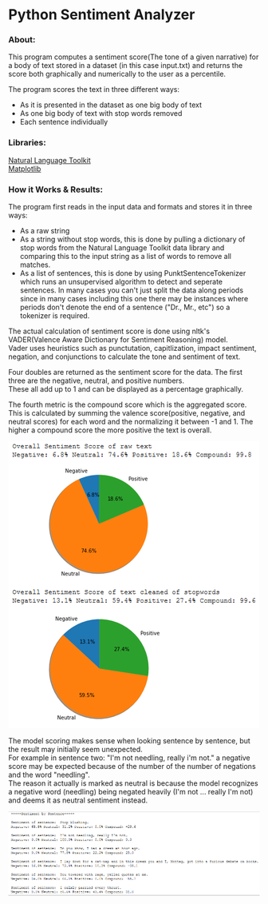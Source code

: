 # Python Sentiment Analyzer

### About:

This program computes a sentiment score(The tone of a given narrative) for a body of text stored in a dataset (in this case input.txt) and returns the score both graphically and numerically to the user as a percentile.

The program scores the text in three different ways:

- As it is presented in the dataset as one big body of text
- As one big body of text with stop words removed
- Each sentence individually

### Libraries:
[Natural Language Toolkit](https://www.nltk.org/)  
[Matplotlib](https://matplotlib.org/)

### How it Works & Results:
The program first reads in the input data and formats and stores it in three ways:
- As a raw string  
- As a string without stop words, this is done by pulling a dictionary of stop words from the Natural Language Toolkit data library and comparing this to the input string as a list of words to remove all matches.
- As a list of sentences, this is done by using PunktSentenceTokenizer which runs an unsupervised algorithm to detect and seperate sentences. In many cases you can't just split the data along periods since in many cases including this one there may be instances where periods don't denote the end of a sentence ("Dr., Mr., etc") so a tokenizer is required.  

The actual calculation of sentiment score is done using nltk's VADER(Valence Aware Dictionary for Sentiment Reasoning) model.   
Vader uses heuristics such as punctutation, capitlization, impact sentiment, negation, and conjunctions to calculate the tone and sentiment of text.  

Four doubles are returned as the sentiment score for the data. The first three are the negative, neutral, and positive numbers.   
These all add up to 1 and can be displayed as a percentage graphically.  

The fourth metric is the compound score which is the aggregated score. This is calculated by summing the valence score(positive, negative, and neutral scores) for each word and the normalizing it between -1 and 1. The higher a compound score the more positive the text is overall.

![](https://github.com/Myakubek/Sentiment-Analyzer/blob/main/Images/Overall%20Sentiment.PNG)  

The model scoring makes sense when looking sentence by sentence, but the result may initially seem unexpected.  
For example in sentence two: "I'm not needling, really i'm not." a negative score may be expected because of the number of the number of negations and the word "needling".  
The reason it actually is marked as neutral is because the model recognizes a negative word (needling) being negated heavily (I'm not ... really I'm not) and deems it as neutral sentiment instead.  

![](https://github.com/Myakubek/Sentiment-Analyzer/blob/main/Images/Sentiment%20by%20Sentence.PNG)  
